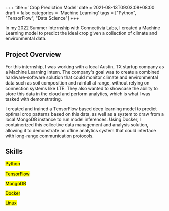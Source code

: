 +++
title = 'Crop Prediction Model'
date = 2021-08-13T09:03:08+08:00
draft = false
categories = 'Machine Learning'
tags = ["Python", "TensorFlow", "Data Science"]
+++

In my 2022 Summer Internship with Connectivia Labs, I created a Machine Learning model to predict the ideal crop given a collection of climate and environmental data.

<!--more-->

## Project Overview

For this internship, I was working with a local Austin, TX startup company as a Machine Learning intern. The company's goal was to create a combined hardware-software solution that could monitor climate and environmental data such as soil composition and rainfall at range, without relying on connection systems like LTE. They also wanted to showcase the ability to store this data in the cloud and perform analytics, which is what I was tasked with demonstrating.

I created and trained a TensorFlow based deep learning model to predict optimal crop patterns based on this data, as well as a system to draw from a local MongoDB instance to run model inferences. Using Docker, I containerized this collective data management and analysis solution, allowing it to demonstrate an ofline analytics system that could interface with long-range communication protocols.

## Skills

<mark>Python</mark> 

<mark>TensorFlow</mark> 

<mark>MongoDB</mark> 

<mark>Docker</mark> 

<mark>Linux</mark> 


